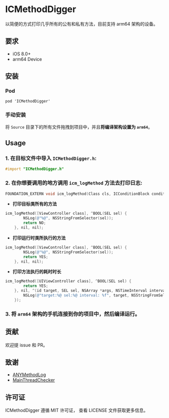# ICMethodDigger 

以简便的方式打印几乎所有的公有和私有方法，目前支持 arm64 架构的设备。

## 要求

- iOS 8.0+
- arm64 Device

## 安装

### Pod

```
pod 'ICMethodDigger'
```

### 手动安装

将 `Source` 目录下的所有文件拖拽到项目中，并且**将编译架构设置为 `arm64`**。

## Usage

### 1. 在目标文件中导入 `ICMethodDigger.h`:

```Objectivec
#import "ICMethodDigger.h"
```

### 2. 在你想要调用的地方调用 `icm_logMethod` 方法去打印日志:

```Objectivec
FOUNDATION_EXTERN void icm_logMethod(Class cls, ICConditionBlock condition, _Nullable ICBeforeBlock before, _Nullable ICAfterBlock after);
```

- **打印目标类所有的方法**

```Objectivec
icm_logMethod([ViewController class], ^BOOL(SEL sel) {
		NSLog(@"%@", NSStringFromSelector(sel));
		return NO;
	}, nil, nil);
```

- **打印运行时类所执行的方法**

```Objectivec
icm_logMethod([ViewController class], ^BOOL(SEL sel) {
		NSLog(@"%@", NSStringFromSelector(sel));
		return YES;
	}, nil, nil);
```

- **打印方法执行的耗时时长**

```Objectivec
icm_logMethod([UIViewController class], ^BOOL(SEL sel) {
		return YES;
	}, nil, ^(id target, SEL sel, NSArray *args, NSTimeInterval interval, id retValue) {
		NSLog(@"target:%@ sel:%@ interval: %f", target, NSStringFromSelector(sel), interval);
	});
```

### 3. 将 `arm64` 架构的手机连接到你的项目中，然后编译运行。

## 贡献

欢迎提 issue 和 PR。

## 致谢

- [ANYMethodLog](https://github.com/qhd/ANYMethodLog)
- [MainThreadChecker](https://github.com/SatanWoo/MainThreadChecker)

## 许可证

ICMethodDigger 遵循 MIT 许可证， 查看 LICENSE 文件获取更多信息。
